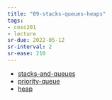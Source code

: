 ```yaml
---
title: "09-stacks-queues-heaps"
tags: 
- cosc201 
- lecture
sr-due: 2022-05-12
sr-interval: 2
sr-ease: 210
---
```


- [stacks-and-queues](notes/stacks-and-queues.md)
- [priority-queue](notes/priority-queue.md)
- [heap](notes/heap.md)